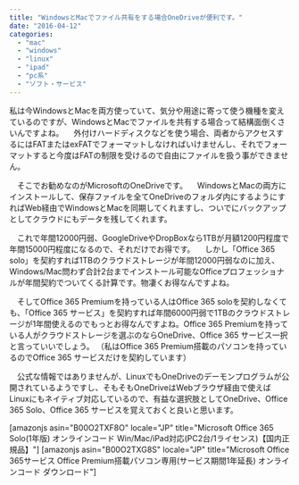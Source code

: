 ```yaml
---
title: "WindowsとMacでファイル共有をする場合OneDriveが便利です。"
date: "2016-04-12"
categories: 
  - "mac"
  - "windows"
  - "linux"
  - "ipad"
  - "pc系"
  - "ソフト・サービス"
---
```


私は今WindowsとMacを両方使っていて、気分や用途に寄って使う機種を変えているのですが、WindowsとMacでファイルを共有する場合って結構面倒くさいんですよね。 　外付けハードディスクなどを使う場合、両者からアクセスするにはFATまたはexFATでフォーマットしなければいけませんし、それでフォーマットすると今度はFATの制限を受けるので自由にファイルを扱う事ができません。

　そこでお勧めなのがMicrosoftのOneDriveです。 　WindowsとMacの両方にインストールして、保存ファイルを全てOneDriveのフォルダ内にするようにすればWeb経由でWindowsとMacを同期してくれますし、ついでにバックアップとしてクラウドにもデータを残してくれます。

　これで年間12000円弱、GoogleDriveやDropBoxなら1TBが月額1200円程度で年間15000円程度になるので、それだけでお得です。 　しかし「Office 365 solo」を契約すれば1TBのクラウドストレージが年間12000円弱なのに加え、Windows/Mac問わず合計2台までインストール可能なOfficeプロフェッショナルが年間契約でついてくる計算です。物凄くお得なんですよね。

　そしてOffice 365 Premiumを持っている人はOffice 365 soloを契約しなくても、「Office 365 サービス」を契約すれば年間6000円弱で1TBのクラウドストレージが1年間使えるのでもっとお得なんですよね。Office 365 Premiumを持っている人がクラウドストレージを選ぶのならOneDrive、Office 365 サービス一択と言っていいでしょう。 （私はOffice 365 Premium搭載のパソコンを持っているのでOffice 365 サービスだけを契約しています）

　公式な情報ではありませんが、LinuxでもOneDriveのデーモンプログラムが公開されているようですし、そもそもOneDriveはWebブラウザ経由で使えばLinuxにもネイティブ対応しているので、有益な選択肢としてOneDrive、Office 365 Solo、Office 365 サービスを覚えておくと良いと思います。

\[amazonjs asin="B00O2TXF8O" locale="JP" title="Microsoft Office 365 Solo(1年版) オンラインコード Win/Mac/iPad対応(PC2台/1ライセンス)【国内正規品】"\] \[amazonjs asin="B00O2TXG8S" locale="JP" title="Microsoft Office 365サービス Office Premium搭載パソコン専用(サービス期間1年延長) オンラインコード ダウンロード"\]
